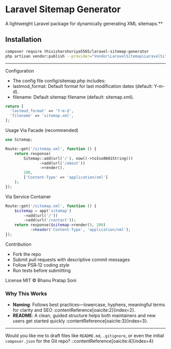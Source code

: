 # Laravel Sitemap Generator
A lightweight Laravel package for dynamically generating XML sitemaps.**

## Installation

```bash
composer require thisisharshoriya5565/laravel-sitemap-generator
php artisan vendor:publish --provider="Vendor\LaravelSitemap\LaravelSitemapServiceProvider" --tag="config"
```

---
Configuration
  - The config file config/sitemap.php includes:
  - lastmod_format: Default format for last modification dates (default: Y-m-d).
  - filename: Default sitemap filename (default: sitemap.xml).

```php
return [
  'lastmod_format' => 'Y-m-d',
  'filename' => 'sitemap.xml',
];
```

Usage
Via Facade (recommended)
```php
use Sitemap;

Route::get('/sitemap.xml', function () {
    return response(
        Sitemap::add(url('/'), now()->toIso8601String())
               ->add(url('/about'))
               ->render(),
        200,
        ['Content-Type' => 'application/xml']
    );
});
```

Via Service Container
```php
Route::get('/sitemap.xml', function () {
    $sitemap = app('sitemap')
        ->add(url('/'))
        ->add(url('/contact'));
    return response($sitemap->render(), 200)
           ->header('Content-Type', 'application/xml');
});
```

Contribution
  - Fork the repo
  - Submit pull requests with descriptive commit messages
  - Follow PSR‑12 coding style
  - Run tests before submitting

License
MIT © Bhanu Pratap Soni

###  Why This Works

- **Naming**: Follows best practices—lowercase, hyphens, meaningful terms for clarity and SEO :contentReference[oaicite:2]{index=2}.  
- **README**: A clean, guided structure helps both maintainers and new users get started quickly :contentReference[oaicite:3]{index=3}.

---

Would you like me to draft files like `README.md`, `.gitignore`, or even the initial `composer.json` for the Git repo?
::contentReference[oaicite:4]{index=4}






